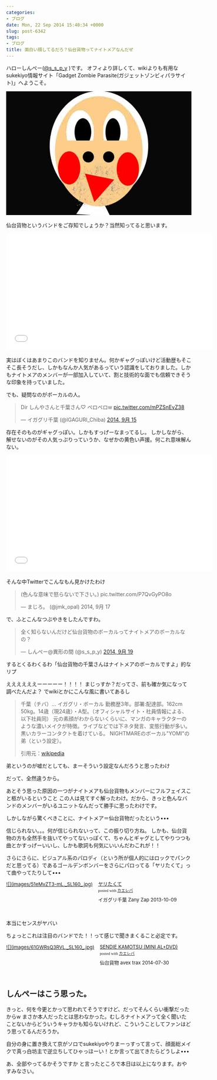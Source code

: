 ```yaml
---
categories:
- ブログ
date: Mon, 22 Sep 2014 15:40:34 +0000
slug: post-6342
tags:
- ブログ
title: 面白い顔してるだろ？仙台貨物ってナイトメアなんだぜ
---
```


ハローしんぺー(<a href="https://twitter.com/s_s_p_y" target="_blank">@s_s_p_y</a> )です。
オフィより詳しくて、wikiよりも有用なsukekiyo情報サイト「Gadget Zombie Parasite(ガジェットゾンビィパラサイト)」へようこそ。<!--more--><!--more--><!--TOC-->

![](images/ab8651e3b40442094ee9218e5aa8cb6d.jpg)

仙台貨物というバンドをご存知でしょうか？当然知ってると思います。

<iframe width="560" height="315" src="//www.youtube.com/embed/twFZ6kivB3M" frameborder="0" allowfullscreen></iframe>

実はぼくはあまりこのバンドを知りません。何かギャグっぽいけど活動歴もそこそこ長そうだし、しかもなんか人気があるっていう認識をしておりました。しかもナイトメアのメンバーが一部加入していて、割と技術的な面でも信頼できそうな印象を持っていました。

でも、疑問なのがボーカルの人。

<blockquote class="twitter-tweet" lang="ja"><p>Dir しんやさんと千葉さん♡&#10;ペロペロw <a href="http://t.co/mPZSnEvZ38">pic.twitter.com/mPZSnEvZ38</a></p>&mdash; イガグリ千葉 (@IGAGURI_Chiba) <a href="https://twitter.com/IGAGURI_Chiba/status/511437891910660096">2014, 9月 15</a></blockquote>
<script async src="//platform.twitter.com/widgets.js" charset="utf-8"></script>

存在そのものがギャグっぽい。しかもすっげーなまってるし。
しかしながら、解せないのがその人気っぷりっていうか、なぜかの黄色い声援。何これ意味解んない。

<iframe width="560" height="315" src="//www.youtube.com/embed/kZbQxzXydr4" frameborder="0" allowfullscreen></iframe>

そんな中Twitterでこんなもん見かけたわけ
<blockquote class="twitter-tweet" lang="ja"><p>(色んな意味で怒らないで下さい。) pic.twitter.com/P7QvGyPO8o</p>&mdash; まじろ。 (@jmk_opal) 2014, 9月 17</blockquote>
<script async src="//platform.twitter.com/widgets.js" charset="utf-8"></script>


で、ふとこんなつぶやきをしたんですわ。

<blockquote class="twitter-tweet" lang="ja"><p>全く知らないんだけど仙台貨物のボーカルってナイトメアのボーカルなの？</p>&mdash; しんぺー@異形の間 (@s_s_p_y) <a href="https://twitter.com/s_s_p_y/status/512815289830875136">2014, 9月 19</a></blockquote>
<script async src="//platform.twitter.com/widgets.js" charset="utf-8"></script>

するとくるわくるわ「仙台貨物の千葉さんはナイトメアのボーカルですよ」的なリプ


ええええええーーーーー！！！！
まじっすか？だってさ、前も確か気になって調べたんだよ？
でwikiとかにこんな風に書いてあるし

<blockquote>
千葉（チバ）… イガグリ・ボーカル
勤務歴3年。部署:配達部。162cm 50kg。14歳（現24歳）・A型。（オフィシャルサイト・社員情報による、以下社員同）
元の素顔がわからないくらいに、マンガのキャラクターのような濃いメイクが特徴。ライブなどでは下ネタ発言、変態行動が多い。
黒いカラーコンタクトを着けている。
NIGHTMAREのボーカル"YOMI"の弟（という設定）。

引用元：<a href="http://ja.wikipedia.org/wiki/仙台貨物">wikipedia</a>
</blockquote>

弟というのが嘘だとしても、まーそういう設定なんだろうと思ったわけ

だって、全然違うから。

あとそう思った原因の一つがナイトメアも仙台貨物もメンバーにフルフェイスこと柩がいるということ
この人は見てすぐ解ったわけ。だから、きっと色んなバンドのメンバーがいるユニットなんだって勝手に思ったわけです。

しかしながら驚くべきことに、ナイトメア＝仙台貨物だったという•••

信じられない。。。何が信じられないって、この振り切り方ね。
しかも、仙台貨物の方も全然手を抜いてやってないっぽくて、ちゃんとギャグとしてやりつつも曲とかすっげーいいし、しかも歌詞も何気にいいんだわこれが！！

さらにさらに、ビジュアル系のパロディ（という所が個人的にはロックでパンクだと思ってる）であるゴールデンボンバーをさらにパロってる「ヤリたくて」って曲やってたりして•••

<div class="kaerebalink-box" style="text-align:left;padding-bottom:20px;font-size:small;/zoom: 1;overflow: hidden;"><div class="kaerebalink-image" style="float:left;margin:0 15px 10px 0;"><a href="http://www.amazon.co.jp/exec/obidos/ASIN/B00F64TSJE/warawareotoko-22/ref=nosim/" rel="nofollow" target="_blank">![](images/51eMvZT3-mL._SL160_.jpg)</a></div><div class="kaerebalink-info" style="line-height:120%;/zoom: 1;overflow: hidden;"><div class="kaerebalink-name" style="margin-bottom:10px;line-height:120%"><a href="http://www.amazon.co.jp/exec/obidos/ASIN/B00F64TSJE/warawareotoko-22/ref=nosim/" rel="nofollow" target="_blank">ヤリたくて</a><div class="kaerebalink-powered-date" style="font-size:8pt;margin-top:5px;font-family:verdana;line-height:120%">posted with <a href="http://kaereba.com" rel="nofollow" target="_blank">カエレバ</a></div></div><div class="kaerebalink-detail" style="margin-bottom:5px;">イガグリ千葉 Zany Zap 2013-10-09    </div><div class="kaerebalink-link1" style="margin-top:10px;"></div></div><div class="booklink-footer" style="clear: left"></div></div>

本当にセンスがヤバい

ちょっとこれは注目のバンドでた！！って感じで聞きまくること必定です。

<div class="kaerebalink-box" style="text-align:left;padding-bottom:20px;font-size:small;/zoom: 1;overflow: hidden;"><div class="kaerebalink-image" style="float:left;margin:0 15px 10px 0;"><a href="http://www.amazon.co.jp/exec/obidos/ASIN/B00KIIEVI6/warawareotoko-22/ref=nosim/" rel="nofollow" target="_blank">![](images/61GWRsQ3RVL._SL160_.jpg)</a></div><div class="kaerebalink-info" style="line-height:120%;/zoom: 1;overflow: hidden;"><div class="kaerebalink-name" style="margin-bottom:10px;line-height:120%"><a href="http://www.amazon.co.jp/exec/obidos/ASIN/B00KIIEVI6/warawareotoko-22/ref=nosim/" rel="nofollow" target="_blank">SENDIE KAMOTSU (MINI AL+DVD)</a><div class="kaerebalink-powered-date" style="font-size:8pt;margin-top:5px;font-family:verdana;line-height:120%">posted with <a href="http://kaereba.com" rel="nofollow" target="_blank">カエレバ</a></div></div><div class="kaerebalink-detail" style="margin-bottom:5px;">仙台貨物 avex trax 2014-07-30    </div><div class="kaerebalink-link1" style="margin-top:10px;"></div></div><div class="booklink-footer" style="clear: left"></div></div>

<h2>しんぺーはこう思った。</h2>
きっと、何を今更とかって思われてそうですけど、だってそんくらい衝撃だったからw
まさか本人だったとは思わなかった。むしろナイトメアって全く聞いたことないからどういうキャラかも知らないけれど、こういうことしてファンはどう思ってるんだろうか。

自分の身に置き換えて京がソロでsukekiyoやりまーっすって言って、顔面総メイクで真っ白坊主で逆立ちしてひゃっほーい！とか言って出てきたらどうしよ•••

あ、全部やってるかそうですか
と言ったところで本日は以上になります。おやすみなさい。